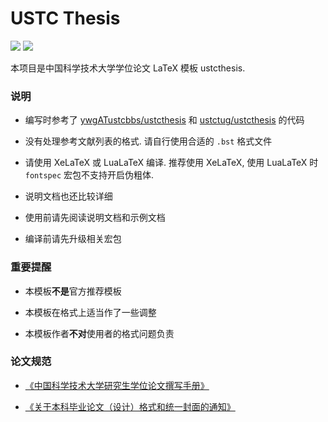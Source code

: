 # USTC Thesis
![](https://img.shields.io/github/release/jiaopjie/ustcthesis.svg)
![](https://img.shields.io/github/downloads/jiaopjie/ustcthesis/total.svg)

本项目是中国科学技术大学学位论文 LaTeX 模板 ustcthesis.

### 说明

* 编写时参考了
  [ywgATustcbbs/ustcthesis](https://github.com/ywgATustcbbs/ustcthesis)
  和
  [ustctug/ustcthesis](https://github.com/ustctug/ustcthesis)
  的代码

* 没有处理参考文献列表的格式. 请自行使用合适的 `.bst` 格式文件

* 请使用 XeLaTeX 或 LuaLaTeX 编译.
  推荐使用 XeLaTeX, 使用 LuaLaTeX 时 `fontspec` 宏包不支持开启伪粗体.

* 说明文档也还比较详细

* 使用前请先阅读说明文档和示例文档

* 编译前请先升级相关宏包

### 重要提醒

* 本模板**不是**官方推荐模板

* 本模板在格式上适当作了一些调整

* 本模板作者**不对**使用者的格式问题负责

### 论文规范

* [《中国科学技术大学研究生学位论文撰写手册》
  ]( https://gradschool.ustc.edu.cn/ylb/material/xw/wdxz/32.pdf)

* [《关于本科毕业论文（设计）格式和统一封面的通知》
  ](https://www.teach.ustc.edu.cn/document/doc-administration/4032.html)
